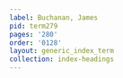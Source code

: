 ```yaml
---
label: Buchanan, James
pid: term279
pages: '280'
order: '0128'
layout: generic_index_term
collection: index-headings
---
```

